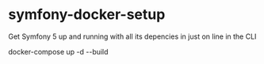 # symfony-docker-setup

Get Symfony 5 up and running with all its depencies in just on line in the CLI

docker-compose up -d --build
